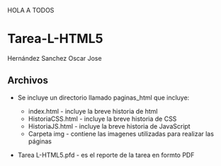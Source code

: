 HOLA A TODOS
# Tarea-L-HTML5
 Hernández Sanchez Oscar Jose

## Archivos
- Se incluye un directorio llamado paginas_html que incluye:

	- index.html - incluye la breve historia de html
	- HistoriaCSS.html - incluye la breve historia de CSS
	- HistoriaJS.html - incluye la breve historia de JavaScript
	- Carpeta img - contiene las imagenes utilizadas para realizar las páginas

- Tarea L-HTML5.pfd - es el reporte de la tarea en formto PDF
	
